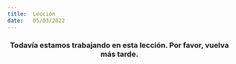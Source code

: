 ```yaml
---
title:  Lección
date:   05/03/2022
---
```


### <center>Todavía estamos trabajando en esta lección. Por favor, vuelva más tarde.</center>
